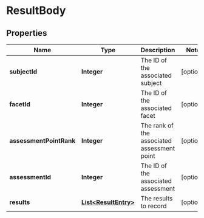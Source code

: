 
# ResultBody

## Properties
Name | Type | Description | Notes
------------ | ------------- | ------------- | -------------
**subjectId** | **Integer** | The ID of the associated subject |  [optional]
**facetId** | **Integer** | The ID of the associated facet |  [optional]
**assessmentPointRank** | **Integer** | The rank of the associated assessment point |  [optional]
**assessmentId** | **Integer** | The ID of the associated assessment |  [optional]
**results** | [**List&lt;ResultEntry&gt;**](ResultEntry.md) | The results to record |  [optional]



